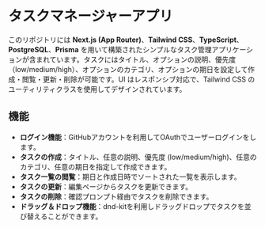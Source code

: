 # タスクマネージャーアプリ

このリポジトリには **Next.js (App Router)**、**Tailwind CSS**、**TypeScript**、**PostgreSQL**、**Prisma** を用いて構築されたシンプルなタスク管理アプリケーションが含まれています。タスクにはタイトル、オプションの説明、優先度（low/medium/high）、オプションのカテゴリ、オプションの期日を設定して作成・閲覧・更新・削除が可能です。UI はレスポンシブ対応で、Tailwind CSS のユーティリティクラスを使用してデザインされています。

## 機能
- **ログイン機能**：GitHubアカウントを利用してOAuthでユーザーログインをします。  
- **タスクの作成**：タイトル、任意の説明、優先度 (low/medium/high)、任意のカテゴリ、任意の期日を指定して作成できます。  
- **タスク一覧の閲覧**：期日と作成日時でソートされた一覧を表示します。  
- **タスクの更新**：編集ページからタスクを更新できます。  
- **タスクの削除**：確認プロンプト経由でタスクを削除できます。
- **ドラッグ＆ドロップ機能**：dnd-kitを利用しドラッグドロップでタスクを並び替えることができます。
